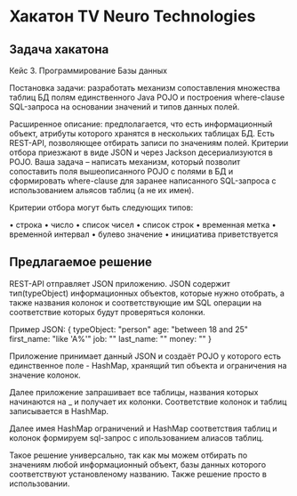 # Хакатон TV Neuro Technologies

## Задача хакатона 

Кейс 3. Программирование Базы данных

Постановка задачи: разработать механизм сопоставления множества таблиц БД полям единственного Java POJO и построения
where-clause SQL-запроса на основании значений и типов данных полей.

Расширенное описание: предполагается, что есть информационный объект, атрибуты которого хранятся в нескольких таблицах БД.
Есть REST-API, позволяющее отбирать записи по значениям полей. Критерии отбора приезжают в виде JSON и через Jackson
десериализуются в POJO. Ваша задача – написать механизм, который позволит сопоставить поля вышеописанного POJO с полями
в БД и сформировать where-clause для заранее написанного SQL-запроса с использованием альясов таблиц (а не их имен).

Критерии отбора могут быть следующих типов:

•	строка
•	число
•	список чисел
•	список строк
•	временная метка
•	временной интервал
•	булево значение
•	инициатива приветствуется

## Предлагаемое решение

REST-API отправляет JSON приложению. JSON содержит тип(typeObject) информационных
объектов, которые нужно отобрать, а также названия колонок и соответствующие им
SQL операции на соответствие которых будут проверяться колонки.

Пример JSON:
{
  typeObject: "person"
  age: "between 18 and 25"
  first_name: "like 'A%'"
  job: ""
  last_name: ""
  money: ""
}

Приложение принимает данный JSON и создаёт POJO у которого есть единственное поле - 
HashMap, хранящий тип объекта и ограничения на значение колонок.

Далее приложение запрашивает все таблицы, названия которых начинаются на <typeObject>_
и получает их колонки. Соответствие колонок и таблиц записывается в HashMap.

Далее имея HashMap ограничений и HashMap соответствия таблиц и колонок формируем sql-запрос с ипользованием алиасов таблиц.

Такое решение универсально, так как мы можем отбирать по значениям любой информационный объект, базы данных которого соответствуют установленому названию. Также решение просто в использовании.
